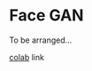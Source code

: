 # Face GAN

To be arranged...

[colab](https://colab.research.google.com/drive/1OutTQn5DaUqsI9kIt8ki495PD4IzHHpJ?usp=sharing) link
